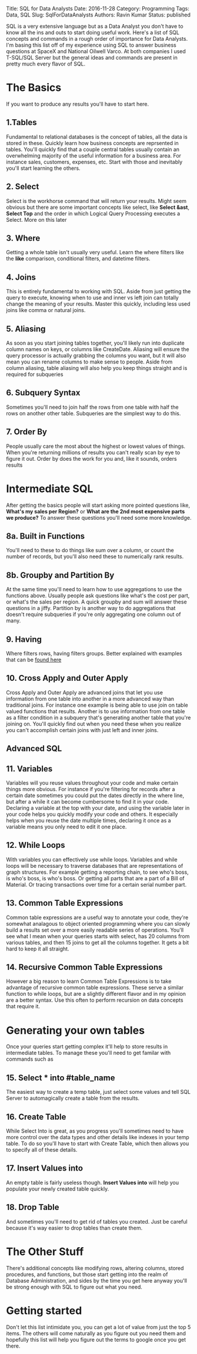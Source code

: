 Title: SQL for Data Analysts
Date: 2016-11-28
Category: Programming 
Tags: Data, SQL
Slug: SqlForDataAnalysts 
Authors: Ravin Kumar
Status: published

SQL is a very extensive language but as a Data Analyst you don't have to know
all the ins and outs to start doing useful work. Here's a list of SQL concepts
and commands in a rough order of importance for Data Analysts. I'm basing this
list off of my experience using SQL to answer business questions at 
SpaceX and National Oilwell Varco. At both companies I used T-SQL/SQL Server
but the general ideas and commands are present in pretty much every flavor of
SQL.

# The Basics
If you want to produce any results you'll have to start here.

## 1.Tables
Fundamental to relational databases is the concept of tables, all the data
is stored in these. Quickly learn how business concepts are reprsented in
tables. You'll quickly find that a couple central tables usually contain an
overwhelming majority of the useful information for a business area. For instance
sales, customers, expenses, etc. Start with those and inevitably
you'll start learning the others.

## 2. Select
Select is the workhorse command that will return your results. Might seem
obvious but there are some important concepts like select, like **Select &ast**,
**Select Top** and the order in which Logical Query Processing executes a Select.
More on this later

## 3. Where
Getting a whole table isn't usually very useful. Learn the where filters
like the **like** comparison, conditional filters, and datetime filters.

## 4. Joins
This is entirely fundamental to working with SQL. Aside from just getting
the query to execute, knowing when to use and inner vs left join can totally
change the meaning of your results. Master this quickly, including less
used joins like comma or natural joins.

## 5. Aliasing
As soon as you start joining tables together, you'll likely run into
duplicate column names on keys, or columns like CreateDate. Aliasing
will ensure the query processor is actually grabbing the columns you want,
but it will also mean you can rename columns to make sense to people. Aside from
column aliasing, table aliasing will also help you keep things straight and
is required for subqueries

## 6. Subquery Syntax
Sometimes you'll need to join half the rows from one table with half the rows
on another other table. Subqueries are the simplest way to do this.

## 7. Order By
People usually care the most about the highest or lowest values of things. When
you're returning millions of results you can't really scan by eye to figure
it out. Order by does the work for you and, like it sounds, orders results

# Intermediate SQL
After getting the basics people will start asking more pointed questions like,
**What's my sales per Region?** or **What are the 2nd most expensive parts
we produce?** To answer these questions you'll need some more knowledge.

## 8a. Built in Functions
You'll need to these to do things like sum over a column, or count the number
of records, but you'll also need these to numerically rank results.

## 8b. Groupby and Partition By
At the same time you'll need to learn how to use aggregations to use the functions
above. Usually people ask questions like what's the cost per part, or what's the
sales per region. A quick groupby and sum will answer these questions in a jiffy.
Partition by is another way to do aggregations that doesn't require subqueries
if you're only aggregating one column out of many. 

## 9. Having
Where filters rows, having filters groups. Better explained with examples
that can be [found here](http://www.w3schools.com/sql/sql_having.asp)

## 10. Cross Apply and Outer Apply
Cross Apply and Outer Apply are advanced joins that let you use information
from one table into another in a more advanced way than traditional joins.
For instance one example is being able to use join on table valued functions
that results. Another is to use information from one table as a filter condition
in a subquery that's generating another table that you're joining on. You'll
quickly find out when you need these when you realize you can't accomplish certain
joins with just left and inner joins.

## Advanced SQL
## 11. Variables
Variables will you reuse values throughout your code and make certain things
more obvious. For instance if you're filtering for records after a certain date
sometimes you could put the dates directly in the where line, but after a while
it can become cumbersome to find it in your code. Declaring a variable at the
top with your date, and using the variable later in your code helps you
quickly modify your code and others. It especially helps when you reuse
the date multiple times, declaring it once as a variable means you only
need to edit it one place.

## 12. While Loops 
With variables you can effectively use while loops. Variables and while loops
will be necessary to traverse databases that are representations of graph structures.
For example getting a reporting chain, to see who's boss, is who's boss, is who's boss.
Or getting all parts that are a part of a Bill of Material. Or tracing transactions
over time for a certain serial number part.

## 13. Common Table Expressions 
Common table expressions are a useful way to annotate your code, they're
somewhat analagous to object oriented programming where you can slowly
build a results set over a more easily readable series of operations. You'll
see what I mean when your queries starts with select, has 20 columns from
various tables, and then 15 joins to get all the columns together. It gets
a bit hard to keep it all straight. 

## 14. Recursive Common Table Expressions
However a big reason to learn Common Table Expressions is to take advantage
of recursive common table expressions. These serve a similar function
to while loops, but are a slightly different flavor and in my opinion are
a better syntax. Use this often to perform recursion on data concepts 
that require it.

# Generating your own tables
Once your queries start getting complex it'll help to store results
in intermediate tables. To manage these you'll need to get familar with commands
such as 

## 15. Select * into #table_name
The easiest way to create a temp table, just select some values and 
tell SQL Server to automagically create a table from the results.

## 16. Create Table
While Select Into is great, as you progress you'll sometimes need to
have more control over the data types and other details like indexes in your 
temp table. To do so you'll have to start with Create Table, which then allows
you to specify all of these details. 

## 17. Insert Values into
An empty table is fairly useless though. **Insert Values into** will
help you populate your newly created table quickly.

## 18. Drop Table
And sometimes you'll need to get rid of tables you created. Just be careful
because it's way easier to drop tables than create them.

# The Other Stuff
There's additional concepts like modifying rows, altering columns,
stored procedures, and functions, but those start getting into the realm
of Database Administration, and sides by the time you get here anyway
you'll be strong enough with SQL to figure out what you need.

# Getting started
Don't let this list intimidate you, you can get a lot of value from just
the top 5 items. The others will come naturally as you figure out you need them
and hopefully this list will help you figure out the terms to google once
you get there.
